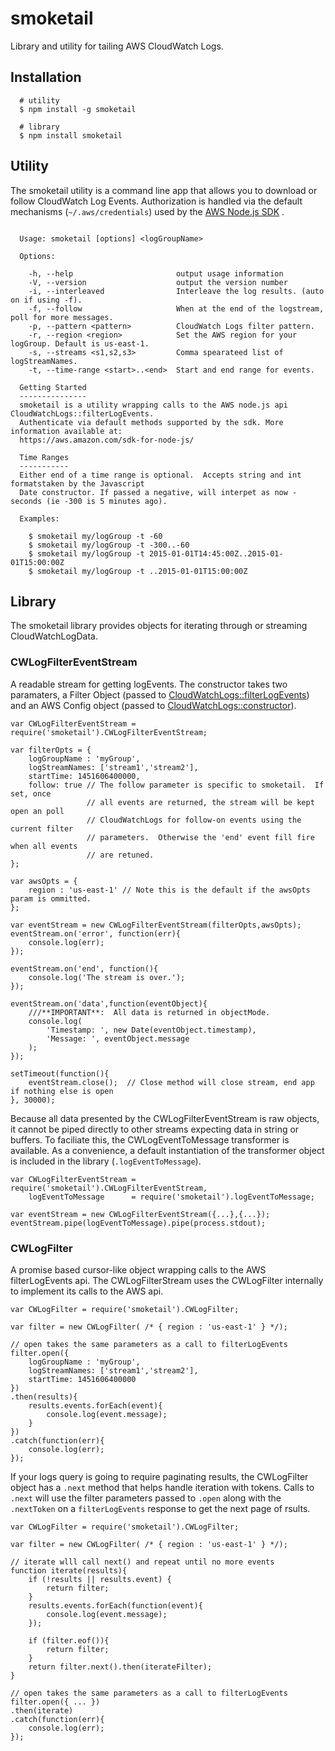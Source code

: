 # smoketail
Library and utility for tailing AWS CloudWatch Logs.
## Installation

      # utility
      $ npm install -g smoketail
      
      # library
      $ npm install smoketail

## Utility
The smoketail utility is a command line app that allows you to download or follow CloudWatch Log Events.  Authorization is handled via the default mechanisms (```~/.aws/credentials```) used by the [AWS Node.js SDK](https://aws.amazon.com/sdk-for-node-js/) .

```

  Usage: smoketail [options] <logGroupName>

  Options:

    -h, --help                       output usage information
    -V, --version                    output the version number
    -i, --interleaved                Interleave the log results. (auto on if using -f).
    -f, --follow                     When at the end of the logstream, poll for more messages.
    -p, --pattern <pattern>          CloudWatch Logs filter pattern.
    -r, --region <region>            Set the AWS region for your logGroup. Default is us-east-1.
    -s, --streams <s1,s2,s3>         Comma spearateed list of logStreamNames.
    -t, --time-range <start>..<end>  Start and end range for events.

  Getting Started
  ---------------
  smoketail is a utility wrapping calls to the AWS node.js api CloudWatchLogs::filterLogEvents.
  Authenticate via default methods supported by the sdk. More information available at: 
  https://aws.amazon.com/sdk-for-node-js/ 

  Time Ranges
  -----------
  Either end of a time range is optional.  Accepts string and int formatstaken by the Javascript
  Date constructor. If passed a negative, will interpet as now - seconds (ie -300 is 5 minutes ago).

  Examples:

    $ smoketail my/logGroup -t -60
    $ smoketail my/logGroup -t -300..-60
    $ smoketail my/logGroup -t 2015-01-01T14:45:00Z..2015-01-01T15:00:00Z
    $ smoketail my/logGroup -t ..2015-01-01T15:00:00Z

```

## Library
The smoketail library provides objects for iterating through or streaming CloudWatchLogData.

### CWLogFilterEventStream
A readable stream for getting logEvents.  The constructor takes two paramaters, a Filter Object (passed to [CloudWatchLogs::filterLogEvents](http://docs.aws.amazon.com/AWSJavaScriptSDK/latest/AWS/CloudWatchLogs.html#filterLogEvents-property)) and an AWS Config  object (passed to [CloudWatchLogs::constructor](http://docs.aws.amazon.com/AWSJavaScriptSDK/latest/AWS/CloudWatchLogs.html#constructor-property)).  

```
var CWLogFilterEventStream = require('smoketail').CWLogFilterEventStream;

var filterOpts = {
    logGroupName : 'myGroup',
    logStreamNames: ['stream1','stream2'],
    startTime: 1451606400000,
    follow: true // The follow parameter is specific to smoketail.  If set, once 
                 // all events are returned, the stream will be kept open an poll
                 // CloudWatchLogs for follow-on events using the current filter
                 // parameters.  Otherwise the 'end' event fill fire when all events
                 // are retuned.
};

var awsOpts = {
    region : 'us-east-1' // Note this is the default if the awsOpts param is ommitted.
};

var eventStream = new CWLogFilterEventStream(filterOpts,awsOpts);
eventStream.on('error', function(err){
    console.log(err);
});

eventStream.on('end', function(){
    console.log('The stream is over.');
});

eventStream.on('data',function(eventObject){
    ///**IMPORTANT**:  All data is returned in objectMode.
    console.log(
        'Timestamp: ', new Date(eventObject.timestamp),
        'Message: ', eventObject.message
    );
});

setTimeout(function(){
    eventStream.close();  // Close method will close stream, end app if nothing else is open
}, 30000);

```

Because all data presented by the CWLogFilterEventStream is raw objects, it cannot be piped directly to other streams expecting data in string or buffers.  To faciliate this, the CWLogEventToMessage transformer is available.  As a convenience, a default instantiation of the transformer object is included in the library (```.logEventToMessage```).

```
var CWLogFilterEventStream = require('smoketail').CWLogFilterEventStream,
    logEventToMessage      = require('smoketail').logEventToMessage;

var eventStream = new CWLogFilterEventStream({...},{...});
eventStream.pipe(logEventToMessage).pipe(process.stdout);
```
### CWLogFilter
A promise based cursor-like object wrapping calls to the AWS filterLogEvents api.  The CWLogFilterStream uses the CWLogFilter internally to implement its calls to the AWS api.
```
var CWLogFilter = require('smoketail').CWLogFilter;

var filter = new CWLogFilter( /* { region : 'us-east-1' } */);

// open takes the same parameters as a call to filterLogEvents
filter.open({
    logGroupName : 'myGroup',
    logStreamNames: ['stream1','stream2'],
    startTime: 1451606400000
})
.then(results){
    results.events.forEach(event){
        console.log(event.message);
    }
})
.catch(function(err){
    console.log(err);
});
```
If your logs query is going to require paginating results, the CWLogFilter object has a ```.next``` method that helps handle iteration with tokens.   Calls to ```.next``` will use the filter parameters passed to ```.open``` along with the ```.nextToken``` on a ```filterLogEvents``` response to get the next page of rsults.

```
var CWLogFilter = require('smoketail').CWLogFilter;

var filter = new CWLogFilter( /* { region : 'us-east-1' } */);

// iterate wlll call next() and repeat until no more events
function iterate(results){
    if (!results || results.event) {
        return filter;
    }
    results.events.forEach(function(event){
        console.log(event.message);
    });
    
    if (filter.eof()){
        return filter;
    }
    return filter.next().then(iterateFilter);
}

// open takes the same parameters as a call to filterLogEvents
filter.open({ ... })
.then(iterate)
.catch(function(err){
    console.log(err);
});
```
